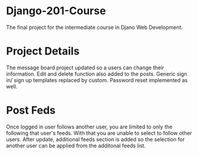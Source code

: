 # Django-201-Course
The final project for the intermediate course in Djano Web Development.

# Project Details
The message board project updated so a users can change their information. Edit and delete function also 
added to the posts. Generic sign in/ sign up templates replaced by custom. Password reset implemented as well.

# Post Feds
Once logged in user follows another user, you are limited to only the following that user's feeds. With that you are unable to select to follow other users. After update, additional feeds section is added so the selection for another user can be applied from the additonal feeds list.
